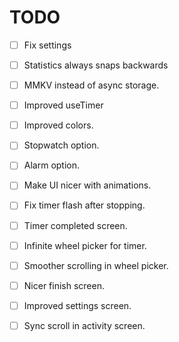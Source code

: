 # TODO

- [ ] Fix settings

- [ ] Statistics always snaps backwards
- [ ] MMKV instead of async storage.
- [ ] Improved useTimer
- [ ] Improved colors.
- [ ] Stopwatch option.
- [ ] Alarm option.
- [ ] Make UI nicer with animations.
- [ ] Fix timer flash after stopping.
- [ ] Timer completed screen.
- [ ] Infinite wheel picker for timer.
- [ ] Smoother scrolling in wheel picker.
- [ ] Nicer finish screen.
- [ ] Improved settings screen.
- [ ] Sync scroll in activity screen.

